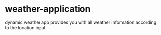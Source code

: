 # weather-application
dynamic weather app provides you with all weather information according to the location input
